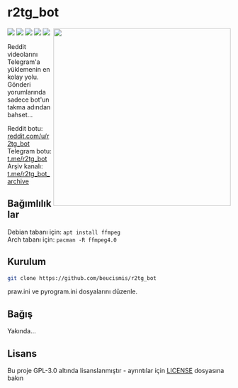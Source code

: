 # r2tg_bot

<img src="https://i.imgur.com/TK3wRgk.jpg" width="400" align="right">

<img src="https://img.shields.io/pypi/v/r2tg_bot"> <img src="https://img.shields.io/pypi/l/r2tg_bot"> <img src="https://img.shields.io/badge/-praw-FF4301"> <img src="https://img.shields.io/badge/-pyrogram-0088CC"> <img src="https://img.shields.io/badge/style-black-black?style=flat">

Reddit videolarını Telegram'a yüklemenin en kolay yolu. Gönderi yorumlarında sadece bot'un takma adından bahset... 

Reddit botu: [reddit.com/u/r2tg_bot](https://reddit.com/u/r2tg_bot) <br/>
Telegram botu: [t.me/r2tg_bot](https://t.me/r2tg_bot) <br/>
Arşiv kanalı: [t.me/r2tg_bot_archive](https://t.me/r2tg_bot_archive)

## Bağımlılıklar
Debian tabanı için: `apt install ffmpeg` <br/>
Arch tabanı için: `pacman -R ffmpeg4.0`

## Kurulum
```sh
git clone https://github.com/beucismis/r2tg_bot
```
praw.ini ve pyrogram.ini dosyalarını düzenle.

## Bağış
Yakında...

## Lisans
Bu proje GPL-3.0 altında lisanslanmıştır - ayrıntılar için [LICENSE](LICENSE) dosyasına bakın
